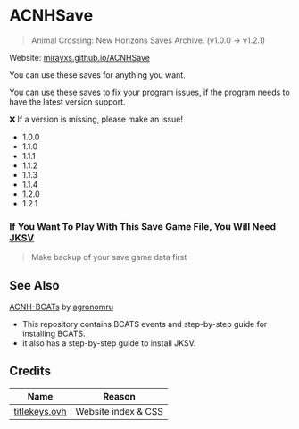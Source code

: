 # ACNHSave
> Animal Crossing: New Horizons Saves Archive. (v1.0.0 → v1.2.1)

Website: [mirayxs.github.io/ACNHSave](https://mirayxs.github.io/ACNHSave)

You can use these saves for anything you want.

You can use these saves to fix your program issues, if the program needs to have the latest version support.

❌ If a version is missing, please make an issue!

- 1.0.0
- 1.1.0
- 1.1.1
- 1.1.2
- 1.1.3
- 1.1.4
- 1.2.0
- 1.2.1

### If You Want To Play With This Save Game File, You Will Need [JKSV](https://github.com/J-D-K/JKSV/releases)
> Make backup of your save game data first

## See Also

[ACNH-BCATs](https://github.com/agronomru/ACNH-BCATs) by [agronomru](https://github.com/agronomru)
- This repository contains BCATS events and step-by-step guide for installing BCATS.
- it also has a step-by-step guide to install JKSV.

## Credits 

Name | Reason
---- | ---------
[titlekeys.ovh](https://titlekeys.ovh) | Website index & CSS
